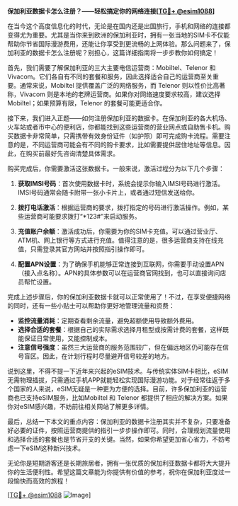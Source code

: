 **保加利亚数据卡怎么注册？——轻松搞定你的网络连接[[TG💪+ @esim1088](https://t.me/s/esim1088)]**

在当今这个高度信息化的时代，无论是在国内还是出国旅行，手机和网络的连接都变得尤为重要。尤其是当你来到欧洲的保加利亚时，拥有一张当地的SIM卡不仅能帮助你节省国际漫游费用，还能让你享受到更流畅的上网体验。那么问题来了，保加利亚的数据卡怎么注册呢？别担心，这篇详细指南将一步步教你如何搞定！

首先，我们需要了解保加利亚的三大主要电信运营商：Mobiltel、Telenor 和 Vivacom。它们各自有不同的套餐和服务，因此选择适合自己的运营商至关重要。通常来说，Mobiltel 提供覆盖广泛的网络服务，而 Telenor 则以性价比高著称，Vivacom 则是本地的老牌运营商。如果你对网络速度要求较高，建议选择 Mobiltel；如果预算有限，Telenor 的套餐可能更适合你。

接下来，我们进入正题——如何注册保加利亚的数据卡。在保加利亚的各大机场、火车站或者市中心的便利店，你都能找到这些运营商的营业网点或自助售卡机。购买数据卡非常简单，只需携带有效身份证件（如护照）即可完成购卡流程。需要注意的是，不同运营商可能会有不同的购卡要求，比如需要提供居住地址等信息。因此，在购买前最好先咨询清楚具体需求。

购买完成后，你需要激活这张数据卡。一般来说，激活过程分为以下几个步骤：

1. **获取IMSI号码**：首次使用数据卡时，系统会提示你输入IMSI号码进行激活。IMSI号码通常会随卡附带一张小卡片上，或者通过短信发送给你。

2. **拨打电话激活**：根据运营商的要求，拨打指定的号码进行激活操作。例如，某些运营商可能要求拨打“*123#”来启动服务。

3. **充值账户余额**：激活成功后，你需要为你的SIM卡充值。可以通过营业厅、ATM机、网上银行等方式进行充值。值得注意的是，很多运营商支持在线充值，只需登录其官方网站并按照指引操作即可。

4. **配置APN设置**：为了确保手机能够正常连接到互联网，你需要手动设置APN（接入点名称）。APN的具体参数可以在运营商官网找到，也可以直接询问店员帮忙设置。

完成上述步骤后，你的保加利亚数据卡就可以正常使用了！不过，在享受便捷网络的同时，还有一些小贴士可以帮助你更好地管理流量和资费：

- **监控流量消耗**：定期查看剩余流量，避免超额使用导致额外费用。
- **选择合适的套餐**：根据自己的实际需求选择月租型或按需计费的套餐，这样既能保证日常使用，又能控制成本。
- **注意信号强度**：虽然三大运营商的服务范围较广，但在偏远地区仍可能存在信号盲区。因此，在计划行程时尽量避开信号较差的地方。

说到这里，不得不提一下近年来兴起的eSIM技术。与传统实体SIM卡相比，eSIM无需物理插拔，只需通过手机APP就能轻松实现国际漫游功能。对于经常往返于多个国家的人来说，eSIM无疑是一种更为方便的选择。目前，许多保加利亚的运营商也已支持eSIM服务，比如Mobiltel 和 Telenor 都提供了相应的解决方案。如果你对eSIM感兴趣，不妨前往相关网站了解更多详情。

最后，总结一下本文的重点内容：保加利亚的数据卡注册其实并不复杂，只要准备好必要的证件，按照运营商提供的指引一步步操作即可。同时，合理规划流量使用和选择合适的套餐也是节省开支的关键。当然，如果你希望更加省心省力，不妨考虑一下eSIM这种新兴技术。

无论你是短期游客还是长期旅居者，拥有一张优质的保加利亚数据卡都将大大提升你的生活便利性。希望这篇文章能为你提供有价值的参考，祝你在保加利亚度过一段愉快而高效的旅程！

[[TG💪+ @esim1088](https://t.me/s/esim1088) ![Image](https://i.postimg.cc/4NQfJmqS/Snipaste-2025-05-13-00-14-12.png)]
